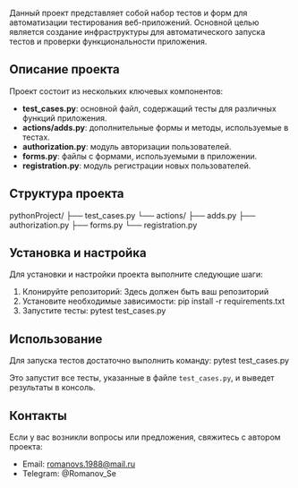 Данный проект представляет собой набор тестов и форм для автоматизации тестирования веб-приложений. Основной целью является создание инфраструктуры для автоматического запуска тестов и проверки функциональности приложения.
## Описание проекта
Проект состоит из нескольких ключевых компонентов:
- **test_cases.py**: основной файл, содержащий тесты для различных функций приложения.
- **actions/adds.py**: дополнительные формы и методы, используемые в тестах.
- **authorization.py**: модуль авторизации пользователей.
- **forms.py**: файлы с формами, используемыми в приложении.
- **registration.py**: модуль регистрации новых пользователей.
## Структура проекта
pythonProject/
├── test_cases.py
└── actions/
    ├── adds.py
    ├── authorization.py
    ├── forms.py
    └── registration.py

## Установка и настройка
Для установки и настройки проекта выполните следующие шаги:
1. Клонируйте репозиторий:
  Здесь должен быть ваш репозиторий 
2. Установите необходимые зависимости:
   pip install -r requirements.txt
3. Запустите тесты:
   pytest test_cases.py

## Использование
Для запуска тестов достаточно выполнить команду:
pytest test_cases.py

Это запустит все тесты, указанные в файле `test_cases.py`, и выведет результаты в консоль.

## Контакты
Если у вас возникли вопросы или предложения, свяжитесь с автором проекта:
- Email: romanovs.1988@mail.ru 
- Telegram: @Romanov_Se
